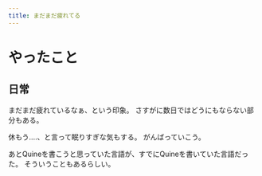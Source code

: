 ```yaml
---
title: まだまだ疲れてる
---
```


# やったこと

## 日常

まだまだ疲れているなぁ、という印象。
さすがに数日ではどうにもならない部分もある。

休もう‥‥、と言って眠りすぎな気もする。
がんばっていこう。

あとQuineを書こうと思っていた言語が、すでにQuineを書いていた言語だった。
そういうこともあるらしい。
